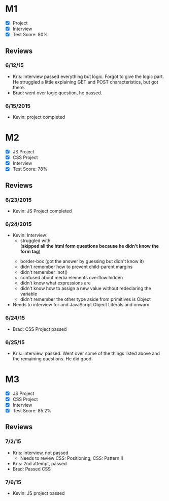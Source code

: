 # M1

- [x] Project
- [x] Interview
- [x] Test Score: 80%

## Reviews

### 6/12/15

- Kris: Interview passed everything but logic. Forgot to give the logic part. He struggled a little explaining GET and POST characteristics, but got there.
- Brad: went over logic question, he passed.

### 6/15/2015

- Kevin: project completed

# M2

- [x] JS Project
- [x] CSS Project
- [x] Interview
- [x] Test Score: 78%

## Reviews

### 6/23/2015

- Kevin: JS Project completed

### 6/24/2015

- Kevin: Interview:
  - struggled with <form> (**skipped all the html form questions because he didn't know the form tag**)
  - border-box (got the answer by guessing but didn't know it)
  - didn't remember how to prevent child-parent margins
  - didn't remember :not()
  - confused about media elements overflow:hidden
  - didn't know what expressions are
  - didn't know how to assign a new value without redeclaring the variable
  - didn't remember the other type aside from primitives is Object
- Needs to interview for <form> and JavaScript Object Literals and onward

### 6/24/15

- Brad: CSS Project passed

### 6/25/15
- Kris: interview, passed. Went over some of the things listed above and the remaining questions. He did good.

# M3

- [x] JS Project
- [x] CSS Project
- [x] Interview
- [x] Test Score: 85.2%

## Reviews

### 7/2/15
- Kris: Interview, not passed
  - Needs to review CSS: Positioning, CSS: Pattern II
- Kris: 2nd attempt, passed
- Brad: Passed CSS

### 7/6/15
- Kevin: JS project passed
